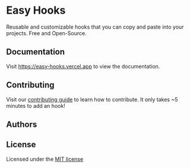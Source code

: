 # Easy Hooks

Reusable and customizable hooks that you can copy and paste into your projects. Free and Open-Source.

## Documentation

Visit https://easy-hooks.vercel.app to view the documentation.

## Contributing

Visit our [contributing guide](https://github.com/h3rmel/easy-hooks/blob/main/CONTRIBUTING.md) to learn how to contribute. It only takes ~5 minutes to add an hook!

## Authors

<!-- TODO: add Repobeats when repository is public -->

## License

Licensed under the [MIT license](./LICENSE)
